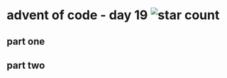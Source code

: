 # advent of code - day 19 ![star count](https://img.shields.io/badge/Stars-0%2F2-red)

## part one

## part two
